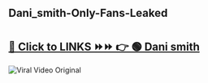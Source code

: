 
 ## Dani_smith-Only-Fans-Leaked

# <h2><a href="https://clipsfans.com/Dani_smith&ref=git">🔗 Click to LINKS ⏩⏩ 👉 🟢 Dani smith </a></h2>

<a href="https://clipsfans.com/Dani_smith&ref=git" rel="nofollow" data-target="animated-image.originalLink"><img src="https://i.ibb.co.com/xMMVF88/686577567.gif" alt="Viral Video Original" style="max-width: 100%; display: inline-block;" data-target="animated-image.originalImage"></a>
